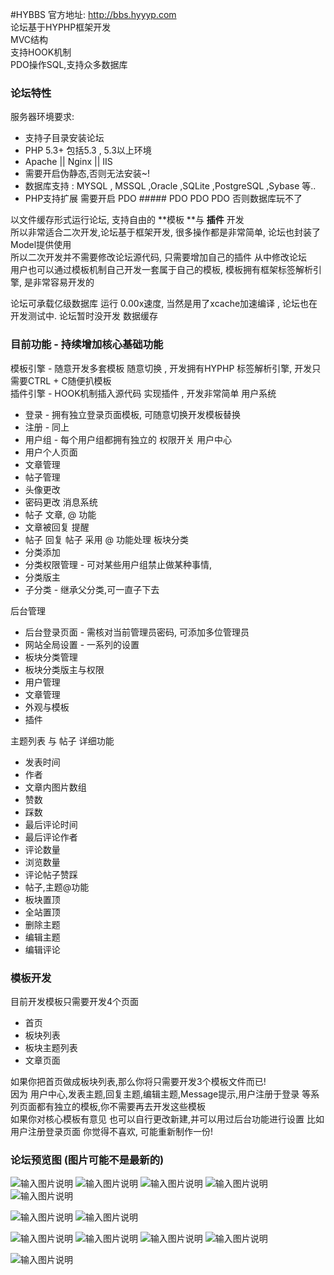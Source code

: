 #HYBBS
官方地址: http://bbs.hyyyp.com <br>
论坛基于HYPHP框架开发<br>MVC结构<br>支持HOOK机制<br>PDO操作SQL,支持众多数据库<br>

### 论坛特性
服务器环境要求:<br>
- 支持子目录安装论坛
- PHP 5.3+ 包括5.3 , 5.3以上环境
- Apache || Nginx || IIS
- 需要开启伪静态,否则无法安装~!
- 数据库支持 : MYSQL , MSSQL ,Oracle ,SQLite ,PostgreSQL ,Sybase 等.. 
- PHP支持扩展 需要开启 PDO   ##### PDO  PDO PDO 否则数据库玩不了

以文件缓存形式运行论坛, 支持自由的 **模板 **与 **插件** 开发<br>
所以非常适合二次开发,论坛基于框架开发, 很多操作都是非常简单, 论坛也封装了 Model提供使用<br>
所以二次开发并不需要修改论坛源代码, 只需要增加自己的插件 从中修改论坛<br>
用户也可以通过模板机制自己开发一套属于自己的模板, 模板拥有框架标签解析引擎, 是非常容易开发的<br>

论坛可承载亿级数据库 运行 0.00x速度, 当然是用了xcache加速编译 , 论坛也在开发测试中.
论坛暂时没开发 数据缓存
### 目前功能 - 持续增加核心基础功能
模板引擎 - 随意开发多套模板 随意切换 , 开发拥有HYPHP 标签解析引擎, 开发只需要CTRL + C随便扒模板<br>
插件引擎 - HOOK机制插入源代码 实现插件 , 开发非常简单
用户系统
- 登录 - 拥有独立登录页面模板, 可随意切换开发模板替换
- 注册 - 同上
- 用户组 - 每个用户组都拥有独立的 权限开关
用户中心
- 用户个人页面
- 文章管理
- 帖子管理
- 头像更改
- 密码更改
消息系统
- 帖子 文章, @ 功能
- 文章被回复 提醒
- 帖子 回复 帖子 采用 @ 功能处理
板块分类
- 分类添加
- 分类权限管理 - 可对某些用户组禁止做某种事情,
- 分类版主
- 子分类 - 继承父分类,可一直子下去

后台管理
- 后台登录页面 - 需核对当前管理员密码, 可添加多位管理员
- 网站全局设置 - 一系列的设置
- 板块分类管理
- 板块分类版主与权限
- 用户管理
- 文章管理
- 外观与模板
- 插件

主题列表 与 帖子 详细功能
- 发表时间
- 作者
- 文章内图片数组
- 赞数
- 踩数
- 最后评论时间
- 最后评论作者
- 评论数量
- 浏览数量
- 评论帖子赞踩
- 帖子,主题@功能
- 板块置顶
- 全站置顶
- 删除主题
- 编辑主题
- 编辑评论

### 模板开发
目前开发模板只需要开发4个页面
- 首页
- 板块列表
- 板块主题列表
- 文章页面

如果你把首页做成板块列表,那么你将只需要开发3个模板文件而已! <br>
因为 用户中心,发表主题,回复主题,编辑主题,Message提示,用户注册于登录 等系列页面都有独立的模板,你不需要再去开发这些模板<br>
如果你对核心模板有意见 也可以自行更改新建,并可以用过后台功能进行设置
比如用户注册登录页面 你觉得不喜欢, 可能重新制作一份!

### 论坛预览图 (图片可能不是最新的)

![输入图片说明](http://bbs.hyyyp.com/upload/userfile/1/a79b168998cd03ac97a2b2ae50e96780.png "在这里输入图片标题")
![输入图片说明](http://bbs.hyyyp.com/upload/userfile/1/c1a35d7f2f7d35aa129ad134e79ac469.png "在这里输入图片标题")
![输入图片说明](http://bbs.hyyyp.com/upload/userfile/1/0698221bea1d3ee75e4d26692d232268.png "在这里输入图片标题")
![输入图片说明](http://bbs.hyyyp.com/upload/userfile/1/c3e7bf1d506d935489f22334f4bf3584.png "在这里输入图片标题")
![输入图片说明](http://bbs.hyyyp.com/upload/userfile/1/6aedf684c0a303883a58dd433ebed62e.png "在这里输入图片标题")

![输入图片说明](http://bbs.hyyyp.com/upload/userfile/1/f08e09c79d0ea365a37c9e5821b21725.png "在这里输入图片标题")
![输入图片说明](http://bbs.hyyyp.com/upload/userfile/1/e6ccce5be1f065290c2c3be37537498e.png "在这里输入图片标题")

![输入图片说明](http://bbs.hyyyp.com/upload/userfile/1/5c62acc41ce9fc3b8dec13a0fd0504ac.png "在这里输入图片标题")
![输入图片说明](http://bbs.hyyyp.com/upload/userfile/1/8c65deeee49dcecb53a752ef516a13a6.png "在这里输入图片标题")
![输入图片说明](http://bbs.hyyyp.com/upload/userfile/1/aaca474677fe3ad673744e986e536e28.png "在这里输入图片标题")
![输入图片说明](http://bbs.hyyyp.com/upload/userfile/1/67e60ab858390aa8b835731ff6b412d5.png "在这里输入图片标题")

![输入图片说明](http://bbs.hyyyp.com/upload/userfile/1/2ee82f2174864ebf514b6e4d7ec9c6b5.png "在这里输入图片标题")